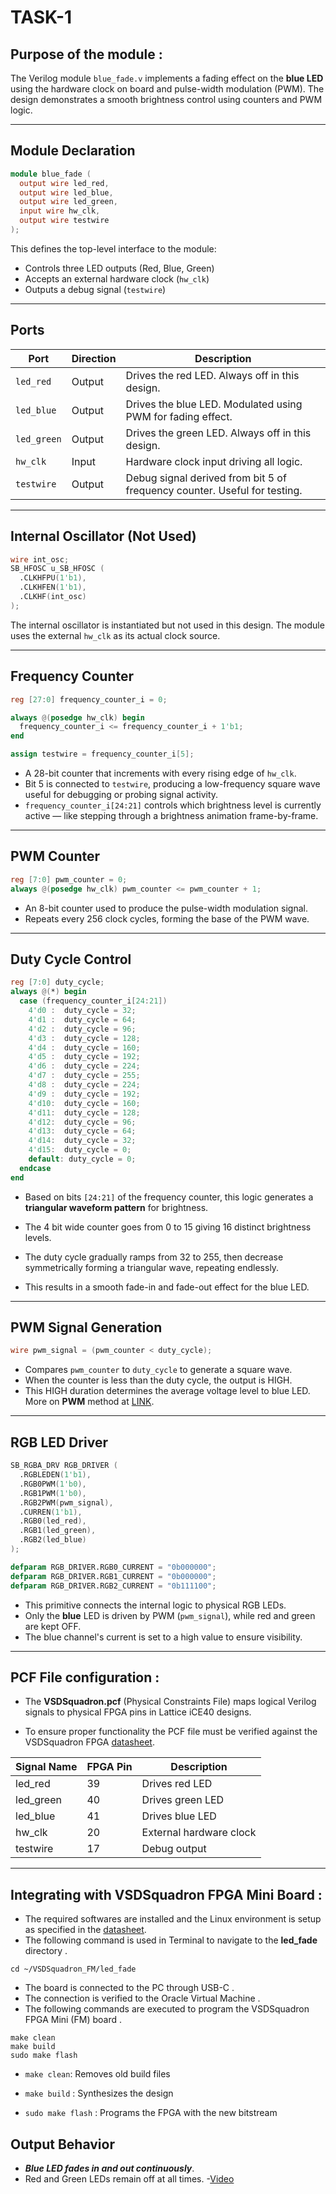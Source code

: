 # TASK-1

## Purpose of the module :

The Verilog module `blue_fade.v` implements a fading effect on the **blue LED** using the hardware clock on board and pulse-width modulation (PWM). The design demonstrates a smooth brightness control using counters and PWM logic.

---

## Module Declaration

```verilog
module blue_fade (
  output wire led_red,
  output wire led_blue,
  output wire led_green,
  input wire hw_clk,
  output wire testwire
);
```

This defines the top-level interface to the module:
- Controls three LED outputs (Red, Blue, Green)
- Accepts an external hardware clock (`hw_clk`)
- Outputs a debug signal (`testwire`)

---

## Ports

| Port       | Direction | Description                                                                 |
|------------|-----------|-----------------------------------------------------------------------------|
| `led_red`  | Output    | Drives the red LED. Always off in this design.                              |
| `led_blue` | Output    | Drives the blue LED. Modulated using PWM for fading effect.                 |
| `led_green`| Output    | Drives the green LED. Always off in this design.                            |
| `hw_clk`   | Input     | Hardware clock input driving all logic.                                     |
| `testwire` | Output    | Debug signal derived from bit 5 of frequency counter. Useful for testing.   |

---

## Internal Oscillator (Not Used)

```verilog
wire int_osc;
SB_HFOSC u_SB_HFOSC (
  .CLKHFPU(1'b1),
  .CLKHFEN(1'b1),
  .CLKHF(int_osc)
);
```

The internal oscillator is instantiated but not used in this design. The module uses the external `hw_clk` as its actual clock source.

---

## Frequency Counter

```verilog
reg [27:0] frequency_counter_i = 0;

always @(posedge hw_clk) begin
  frequency_counter_i <= frequency_counter_i + 1'b1;
end

assign testwire = frequency_counter_i[5];
```

- A 28-bit counter that increments with every rising edge of `hw_clk`.
- Bit 5 is connected to `testwire`, producing a low-frequency square wave useful for debugging or probing signal activity.
- `frequency_counter_i[24:21]` controls which brightness level is currently active — like stepping through a brightness animation frame-by-frame.
---

## PWM Counter

```verilog
reg [7:0] pwm_counter = 0;
always @(posedge hw_clk) pwm_counter <= pwm_counter + 1;
```

- An 8-bit counter used to produce the pulse-width modulation signal.
- Repeats every 256 clock cycles, forming the base of the PWM wave.

---

## Duty Cycle Control

```verilog
reg [7:0] duty_cycle;
always @(*) begin
  case (frequency_counter_i[24:21])
    4'd0 :  duty_cycle = 32;
    4'd1 :  duty_cycle = 64;
    4'd2 :  duty_cycle = 96;
    4'd3 :  duty_cycle = 128;
    4'd4 :  duty_cycle = 160;
    4'd5 :  duty_cycle = 192;
    4'd6 :  duty_cycle = 224;
    4'd7 :  duty_cycle = 255;
    4'd8 :  duty_cycle = 224;
    4'd9 :  duty_cycle = 192;
    4'd10:  duty_cycle = 160;
    4'd11:  duty_cycle = 128;
    4'd12:  duty_cycle = 96;
    4'd13:  duty_cycle = 64;
    4'd14:  duty_cycle = 32;
    4'd15:  duty_cycle = 0;
    default: duty_cycle = 0;
  endcase
end
```

- Based on bits `[24:21]` of the frequency counter, this logic generates a **triangular waveform pattern** for brightness.
- The 4 bit  wide counter  goes from 0 to 15 giving 16 distinct brightness levels.

- The duty cycle gradually ramps from 32 to 255, then decrease symmetrically  forming a triangular wave, repeating endlessly.
- This results in a smooth fade-in and fade-out effect for the blue LED.

---

## PWM Signal Generation

```verilog
wire pwm_signal = (pwm_counter < duty_cycle);
```

- Compares `pwm_counter` to `duty_cycle` to generate a square wave.
- When the counter is less than the duty cycle, the output is HIGH.
- This HIGH duration determines the average voltage level to blue LED. More on **PWM** method at [LINK](https://www.geeksforgeeks.org/electronics-engineering/pulse-width-modulation-pwm/).
---

## RGB LED Driver

```verilog
SB_RGBA_DRV RGB_DRIVER (
  .RGBLEDEN(1'b1),
  .RGB0PWM(1'b0),
  .RGB1PWM(1'b0),
  .RGB2PWM(pwm_signal),
  .CURREN(1'b1),
  .RGB0(led_red),
  .RGB1(led_green),
  .RGB2(led_blue)
);

defparam RGB_DRIVER.RGB0_CURRENT = "0b000000";
defparam RGB_DRIVER.RGB1_CURRENT = "0b000000";
defparam RGB_DRIVER.RGB2_CURRENT = "0b111100";
```

- This primitive connects the internal logic to physical RGB LEDs.
- Only the **blue** LED is driven by PWM (`pwm_signal`), while red and green are kept OFF.
- The blue channel's current is set to a high value to ensure visibility.

---

## PCF File configuration :
- The **VSDSquadron.pcf**  (Physical Constraints File)  maps logical Verilog signals to physical FPGA pins in Lattice iCE40 designs.

- To ensure proper functionality the PCF file must be verified against the VSDSquadron FPGA [datasheet](https://www.vlsisystemdesign.com/wp-content/uploads/2025/01/datasheet.pdf).


| Signal Name | FPGA Pin | Description               |
|-------------|----------|---------------------------|
| led_red     | 39       | Drives red LED            |
| led_green    | 40       | Drives green LED           |
| led_blue   | 41       | Drives blue LED          |
| hw_clk      | 20       | External hardware clock   |
| testwire    | 17       | Debug output              |

---

## Integrating with VSDSquadron FPGA Mini Board :
- The required softwares are installed and the Linux environment is 
setup as specified in the [datasheet](https://www.vlsisystemdesign.com/wp-content/uploads/2025/01/datasheet.pdf).
- The following command is used in Terminal to navigate to the **led_fade** directory .
```
cd ~/VSDSquadron_FM/led_fade
```
- The board is connected to the PC through USB-C .
- The connection is verified to the Oracle Virtual Machine .
- The following commands are executed to program the VSDSquadron FPGA Mini (FM) board . 
```
make clean  
make build  
sudo make flash
```
- `make clean`: Removes old build files

- `make build` : Synthesizes the design

- `sudo make flash` : Programs the FPGA with the new bitstream 

## Output Behavior

- **_Blue LED fades in and out continuously_**.
- Red and Green LEDs remain off at all times.
-[Video](Task1_output.mp4)
